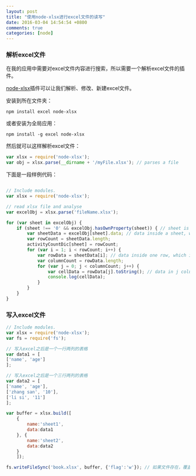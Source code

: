 ```yaml
---
layout: post
title: "使用node-xlsx进行excel文件的读写"
date: 2016-03-04 14:54:54 +0800
comments: true
categories: [node]
---
```


### 解析excel文件
在我的应用中需要对excel文件内容进行搜索，所以需要一个解析excel文件的插件。

[node-xlsx](https://www.npmjs.com/package/node-xlsx)插件可以让我们解析、修改、新建excel文件。

<!-- more -->

安装到所在文件夹：

```
npm install excel node-xlsx
```

或者安装为全局应用：

```
npm install -g excel node-xlsx
```

然后就可以这样解析excel文件：

```javascript
var xlsx = require('node-xlsx');
var obj = xlsx.parse(__dirname + '/myFile.xlsx'); // parses a file 
```

下面是一段样例代码：

```javascript

// Include modules.
var xlsx = require('node-xlsx');

// read xlsx file and analyse
var excelObj = xlsx.parse('fileName.xlsx');

for (var sheet in excelObj) {
	if (sheet !== '0' && excelObj.hasOwnProperty(sheet)) { // sheet is '0', '1', ...
		var sheetData = excelObj[sheet].data; // data inside a sheet, which is an two-dimention array
		var rowCount = sheetData.length;
		activityCountDic[sheet] = rowCount;
		for (var i = 1; i < rowCount; i++) {
			var rowData = sheetData[i]; // data inside one row, which is an one-dimention array
			var columnCount = rowData.length;
			for (var j = 0; j < columnCount; j++) {
				var cellData = rowData[j].toString(); // data in j column of the given row
				console.log(cellData);
			}
		}
	}
}
```

### 写入excel文件

```javascript
// Include modules.
var xlsx = require('node-xlsx');
var fs = require('fs');

// 写入excel之后是一个一行两列的表格
var data1 = [
['name', 'age']
];

// 写入excel之后是一个三行两列的表格
var data2 = [
['name', 'age'], 
['zhang san', '10'], 
['li si', '11']
];

var buffer = xlsx.build([
	{
		name:'sheet1',
		data:data1
	}, {
		name:'sheet2',
		data:data2
	}
	]);

fs.writeFileSync('book.xlsx', buffer, {'flag':'w'}); // 如果文件存在，覆盖
```
